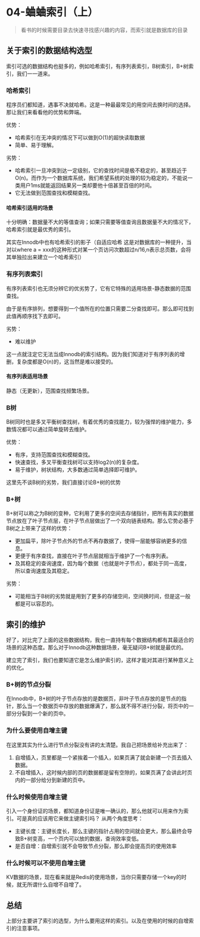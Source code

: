 # 04-蛐蛐索引（上）

> 看书的时候需要目录去快速寻找感兴趣的内容，而索引就是数据库的目录

## 关于索引的数据结构选型

索引可选的数据结构也挺多的，例如哈希索引，有序列表索引，B树索引，B+树索引，我们一一道来。

### 哈希索引

程序员们都知道，遇事不决就哈希。这是一种最最常见的用空间去换时间的选择。那让我们来看看他的优势和弊端。

优势：
- 哈希索引在无冲突的情况下可以做到O(1)的超快读取数据
- 简单、易于理解。

劣势：
- 哈希索引一旦冲突到达一定级别，它的查找时间是极不稳定的，甚至趋近于O(n)。而作为一个数据库系统，我们希望系统的处理的较为稳定的，不能说一类用户1ms就能返回结果另一类却要他十倍甚至百倍的时间。
- 它无法做到范围查找和模糊查找。

#### 哈希索引适用的场景

十分明确：数据量不大的等值查询；如果只需要等值查询且数据量不大的情况下，哈希索引就是最优秀的索引。

其实在Innodb中也有哈希索引的影子（自适应哈希 这是对数据库的一种提升，当对以where a = xxx的这种形式对某一个页访问次数超过n/16,n表示总页数，会将其单独拉出来建立一个哈希索引）

### 有序列表索引

有序列表索引也无须分辨它的优劣势了，它有它特殊的适用场景-静态数据的范围查找。

由于是有序排列，想要得到一个值所在的位置只需要二分查找即可。那么即可找到此值再顺序找下去即可。

劣势：
- 难以维护

这一点就注定它无法当成Innodb的索引结构。因为我们知道对于有序列表的增删，复杂度都是O(n)的，这当然是难以接受的。

#### 有序列表适用场景

静态（无更新），范围查找频繁场景。


### B树

B树同时也是多叉平衡树查找树，有着优秀的查找能力，较为强悍的维护能力，多数情况都可以通过简单旋转去维护。

优势：
- 有序，支持范围查找和模糊查找。
- 快速查找，多叉平衡查找树可以支持log2(n)的复杂度。
- 易于维护，树状结构，大多数通过简单选择即可维护。

这里先不谈B树的劣势，我们直接讨论B+树的优势

### B+树

B+树可以称之为B树的变种，它利用了更多的空间去存储指针，把所有真实的数据节点放在了叶子节点层，在叶子节点层做出了一个双向链表结构。那么它势必基于B树之上带来了这样的优势：

- 更加扁平，除叶子节点外的节点不再存数据了，使得一层能够容纳更多的信息。
- 更便于有序查找，直接在叶子节点层就相当于维护了一个有序列表。
- 及其稳定的查询速度，因为每个数据（也就是叶子节点），都处于同一高度，所以查询速度及其稳定。

劣势：
- 可能相当于B树的劣势就是用到了更多的存储空间，空间换时间，但是这一般都是可以容忍的。

## 索引的维护

好了，对比完了上面的这些数据结构，我也一直持有每个数据结构都有其最适合的场景的这种态度。那么对于Innodb这种数据场景，毫无疑问B+树就是最优的。

建立完了索引，我们也要知道它是怎么维护索引的，这样才能对其进行某种意义上的优化。

### B+树的节点分裂
在Innodb中，B+树的叶子节点存放的是数据页，非叶子节点存放的是节点的指针，那么当一个数据页中存放的数据爆满了，那么就不得不进行分裂，将页中的一部分分裂到一个新的页中。

### 为什么要使用自增主键
在这里其实为什么进行节点分裂没有讲的太清楚。我自己把场景给补充出来了：
1. 自增插入，页里都是一个紧挨着一个插入，如果页满了就会新建一个页去插入数据。
2. 不自增插入，这时候内部的页的数据都是留有空隙的，如果页满了会讲此时页内的一部分给分到新建的页中。

### 什么时候使用自增主键

引入一个身份证的场景，都知道身份证是唯一确认的，那么他就可以用来作为索引。可是真的应该用它来做主键索引吗？
从两个角度思考：
- 主键长度：主键长度长，那么主键的指针占用的空间就会更大，那么最终会导致B+树变高，一个页内可以放的数据，查询效率变低。
- 是否自增：自增索引就不会导致节点分裂，那么即会提高页的使用效率

### 什么时候可以不使用自增主键

KV数据的场景，现在看来就是Redis的使用场景，当你只需要存储一个key的时候，就无所谓什么自增不自增了。

## 总结
上部分主要讲了索引的选型，为什么要用这样的索引。以及在使用的时候的自增索引的注意事项。